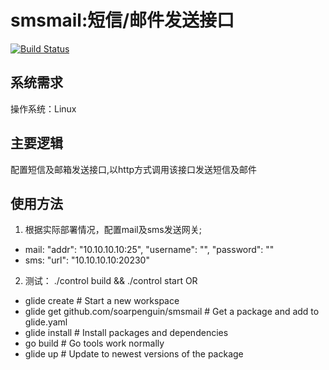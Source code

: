 smsmail:短信/邮件发送接口
================================
[![Build Status](https://travis-ci.org/mesos-utility/smsmail.png?branch=master)](https://travis-ci.org/mesos-utility/smsmail)

系统需求
--------------------------------
操作系统：Linux

主要逻辑
--------------------------------
配置短信及邮箱发送接口,以http方式调用该接口发送短信及邮件

使用方法
--------------------------------
1. 根据实际部署情况，配置mail及sms发送网关;
 * mail: "addr": "10.10.10.10:25", "username": "", "password": ""
 * sms:  "url": "10.10.10.10:20230"

2. 测试： ./control build && ./control start    OR
 * glide create                            # Start a new workspace
 * glide get github.com/soarpenguin/smsmail # Get a package and add to glide.yaml
 * glide install                           # Install packages and dependencies
 * go build                                # Go tools work normally
 * glide up                                # Update to newest versions of the package

